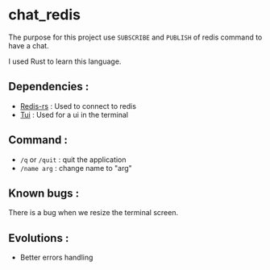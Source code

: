# chat_redis

The purpose for this project use `SUBSCRIBE` and `PUBLISH` of redis command to have a chat.

I used Rust to learn this language.

## Dependencies :

* [Redis-rs](https://github.com/mitsuhiko/redis-rs) : Used to connect to redis 
* [Tui](https://github.com/fdehau/tui-rs) : Used for a ui in the terminal

## Command :

* `/q` or `/quit` : quit the application
* `/name arg` : change name to "arg"

## Known bugs :

There is a bug when we resize the terminal screen.

## Evolutions : 

* Better errors handling
